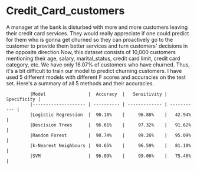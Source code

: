 # Credit_Card_customers

A manager at the bank is disturbed with more and more customers leaving their credit card services. They would really appreciate if one could predict for them who is gonna get churned so they can proactively go to the customer to provide them better services and turn customers' decisions in the opposite direction
Now, this dataset consists of 10,000 customers mentioning their age, salary, marital_status, credit card limit, credit card category, etc. 
We have only 16.07% of customers who have churned. Thus, it's a bit difficult to train our model to predict churning customers.
I have used 5 different models with different F scores and accuracies on the test set. 
Here's a summary of all 5 methods and their accuracies.
             
             |Model                |  Accuracy  |   Sensitivity | Specificity |
             |-------------------- | ---------- | ------------- | ----------- |
             |Logistic Regression  |  90.18%    |     96.88%    |   42.94%    | 
             |Descision Trees      |  96.61%    |     97.32%    |   91.62%    |
             |Random Forest        |  98.74%    |     99.26%    |   95.09%    |
             |k-Nearest Neighbours |  94.65%    |     96.59%    |   81.19%    |
             |SVM                  |  96.09%    |     99.06%    |   75.46%    |
